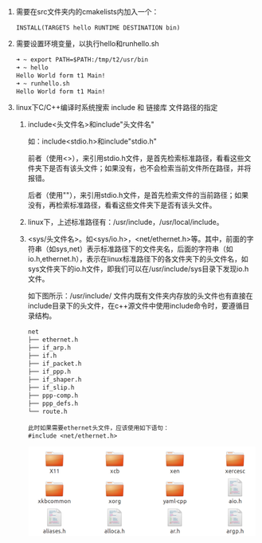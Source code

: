 1. 需要在src文件夹内的cmakelists内加入一个：

   ```shell
   INSTALL(TARGETS hello RUNTIME DESTINATION bin)
   ```

2. 需要设置环境变量，以执行hello和runhello.sh

   ```shell
   ➜ ~ export PATH=$PATH:/tmp/t2/usr/bin
   ➜ ~ hello
   Hello World form t1 Main! 
   ➜ ~ runhello.sh 
   Hello World form t1 Main! 
   ```

3. linux下C/C++编译时系统搜索 include 和 链接库 文件路径的指定

   1. include<头文件名>和include"头文件名"

      如：include<stdio.h>和include"stdio.h"

      前者（使用<>），来引用stdio.h文件，是首先检索标准路径，看看这些文件夹下是否有该头文件；如果没有，也不会检索当前文件所在路径，并将报错。

      后者（使用""），来引用stdio.h文件，是首先检索文件的当前路径；如果没有，再检索标准路径，看看这些文件夹下是否有该头文件。

   2. linux下，上述标准路径有：/usr/include，/usr/local/include。

   3. <sys/头文件名>。如<sys/io.h>，<net/ethernet.h>等。其中，前面的字符串（如sys,net）表示标准路径下的文件夹名，后面的字符串（如io.h,ethernet.h），表示在linux标准路径下的各文件夹下的头文件名，如sys文件夹下的io.h文件，即我们可以在/usr/include/sys目录下发现io.h文件。

      如下图所示：/usr/include/ 文件内既有文件夹内存放的头文件也有直接在include目录下的头文件，在c++源文件中使用include命令时，要遵循目录结构。

      ```
      net
      ├── ethernet.h
      ├── if_arp.h
      ├── if.h
      ├── if_packet.h
      ├── if_ppp.h
      ├── if_shaper.h
      ├── if_slip.h
      ├── ppp-comp.h
      ├── ppp_defs.h
      └── route.h
      
      此时如果需要ethernet头文件，应该使用如下语句：
      #include <net/ethernet.h>
      ```

      ![1568152634860](res/1568152634860.png)

      

